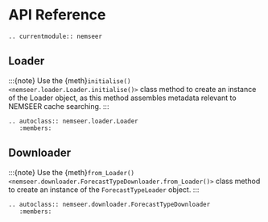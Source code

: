 # API Reference

```{eval-rst}
.. currentmodule:: nemseer
```

## Loader

:::{note}
Use the {meth}`initialise() <nemseer.loader.Loader.initialise()>` class method to create an instance of the Loader object, as this method assembles metadata relevant to NEMSEER cache searching.
:::

```{eval-rst}
.. autoclass:: nemseer.loader.Loader
   :members:
```

## Downloader

:::{note}
Use the {meth}`from_Loader() <nemseer.downloader.ForecastTypeDownloader.from_Loader()>` class method to create an instance of the `ForecastTypeLoader` object.
:::

```{eval-rst}
.. autoclass:: nemseer.downloader.ForecastTypeDownloader
   :members:
```

